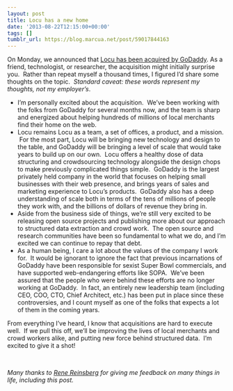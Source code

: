 ```yaml
---
layout: post
title: Locu has a new home
date: '2013-08-22T12:15:00+00:00'
tags: []
tumblr_url: https://blog.marcua.net/post/59017844163
---
```

On Monday, we announced that [Locu has been acquired by GoDaddy](http://allthingsd.com/20130819/godaddy-acquires-merchant-finder-startup-locu-for-70-million/ "Locu has been acquired by GoDaddy"). As a friend, technologist, or researcher, the acquisition might initially surprise you. &nbsp;Rather than repeat myself a thousand times, I figured I’d share some thoughts on the topic. &nbsp;_Standard caveat: these words represent my thoughts, not my employer’s_.

- I’m personally excited about the acquisition. &nbsp;We’ve been working with the folks from GoDaddy for several months now, and the team is sharp and energized about helping hundreds of millions of local merchants find their home on the web.
- Locu remains Locu as a team, a set of offices, a product, and a mission. &nbsp;For the most part, Locu will be bringing new technology and design to the table, and GoDaddy will be bringing a level of scale that would take years to build up on our own. &nbsp;Locu offers a healthy dose of data structuring and crowdsourcing technology alongside the design chops to make previously complicated things simple. &nbsp;GoDaddy is the largest privately held company in the world that focuses on helping small businesses with their web presence, and brings years of sales and marketing experience to Locu’s products. &nbsp;GoDaddy also has a deep understanding of scale both in terms of the tens of millions of people they work with, and the billions of dollars of revenue they bring in.
- Aside from the business side of things, we’re still very excited to be releasing open source projects and publishing more about our approach to structured data extraction and crowd work. &nbsp;The open source and research communities have been so fundamental to what we do, and I’m excited we can continue to repay that debt.
- As a human being, I care a lot about the values of the company I work for. &nbsp;It would be ignorant to ignore the fact that previous incarnations of GoDaddy have been responsible for sexist Super Bowl commercials, and have supported web-endangering efforts like SOPA. &nbsp;We’ve been assured that the people who were behind these efforts are no longer working at GoDaddy. &nbsp;In fact, an entirely new leadership team (including CEO, COO, CTO, Chief Architect, etc.) has been put in place since these controversies, and I count myself as one of the folks that expects a lot of them in the coming years.

From everything I’ve heard, I know that acquisitions are hard to execute well. &nbsp;If we pull this off, we’ll be improving the lives of local merchants and crowd workers alike, and putting new force behind structured data. &nbsp;I’m excited to give it a shot!

&nbsp;&nbsp;

_Many thanks to [Rene Reinsberg](http://twitter.com/followrene) for giving me feedback on many things in life, including this post._
